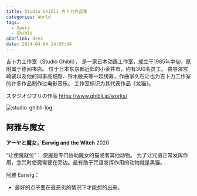 ```yaml
---
title: Studio Ghibli 吉卜力作品集
categories: World
tags:
  - Opera
  - Ghibli
abbrlink: dce3
date: 2024-04-04 14:05:34
---
```


吉卜力工作室（Studio Ghibli），
是一家日本动画工作室，成立于1985年中旬，原附属于德间书店。
位于日本东京都近郊的小金井市，约有300名员工。
由导演宫崎骏以及他的同事高畑勋、铃木敏夫等一起统筹，作曲家久石让也为吉卜力工作室的许多作品制作过电影音乐。
工作室标识为其代表作品《龙猫》。

スタジオジブリの作品
https://www.ghibli.jp/works/

![studio-ghibli-log](https://cdn.jsdelivr.net/gh/sstian/images/blogimg/studio-ghibli-log.jpg)

## 阿雅与魔女

**アーヤと魔女，Earwig and the Witch**
2020

“让使魔就位”：
使魔是专门协助魔女的猫或者其他动物。
为了让咒语正常发挥作用，念咒时使魔需要在旁边。最有助于咒语发挥作用的动物就是黑猫。

阿雅 Earwig：
- 最好的点子要在最恶劣的情况下才能想的出来。
